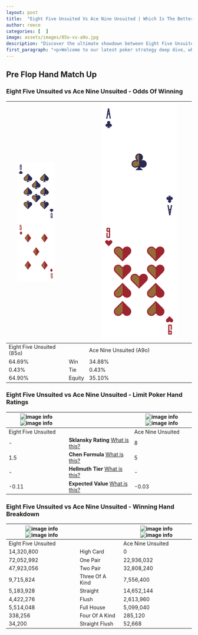 ```yaml
---
layout: post
title:  "Eight Five Unsuited Vs Ace Nine Unsuited | Which Is The Better Hand In Poker? A Complete Guide"
author: reece
categories: [  ]
image: assets/images/85o-vs-a9o.jpg
description: "Discover the ultimate showdown between Eight Five Unsuited and Ace Nine Unsuited in poker! Uncover the odds, strategies, and scenarios where one hand triumphs over the other. Get ready to up your poker game with this thrilling analysis."
first_paragraph: "<p>Welcome to our latest poker strategy deep dive, where we're pitting two distinct hands against each other in a high-stakes showdown: Eight Five Unsuited vs Ace Nine Unsuited.</p><p>In the dynamic world of poker, every decision counts, and knowing which hand holds the upper hand is key to your success at the table.</p><p>In this article, we'll dissect these two hands, explore the scenarios where one dominates the other, and equip you with the knowledge to make strategic choices that can tip the odds in your favor.</p><p>Get ready to unravel the intriguing dynamics of these poker hands and elevate your game to new heights.</p>"
---
```




[comment]: # (sp0)

## Pre Flop Hand Match Up

<div class="table hand-ratings" markdown="1"> 



### Eight Five Unsuited vs Ace Nine Unsuited - Odds Of Winning


    
| ![image info](assets/images/hand1/8.png) ![image info](assets/images/hand1/5o.png) |  | ![image info](assets/images/hand2/A.png) ![image info](assets/images/hand2/9o.png) |
| -------- | -------- | -------- |
| Eight Five Unsuited (85o) |  | Ace Nine Unsuited (A9o) |
| 64.69% | Win | 34.88% |
| 0.43% | Tie | 0.43% |
| 64.90% | Equity | 35.10% |




[comment]: # (sp1)



### Eight Five Unsuited vs Ace Nine Unsuited - Limit Poker Hand Ratings


    
| ![image info](https://www.riverpairs.com/assets/images/hand1/8.png) ![image info](https://www.riverpairs.com/assets/images/hand1/5o.png) |  | ![image info](https://www.riverpairs.com/assets/images/hand2/A.png) ![image info](https://www.riverpairs.com/assets/images/hand2/9o.png) |
| -------- | -------- | -------- |
| Eight Five Unsuited |  | Ace Nine Unsuited |
| - | **Sklansky Rating** [What is this?](/sklansky-rating-explained) | 8 |
| 1.5 | **Chen Formula** [What is this?](/chen-formula-explained) | 5 |
| - | **Hellmuth Tier** [What is this?](/Hellmuth-tier-explained) | - |
| -0.11 | **Expected Value** [What is this?](/expected-value-explained) | -0.03 |




[comment]: # (sp2)



### Eight Five Unsuited vs Ace Nine Unsuited - Winning Hand Breakdown


    
| ![image info](https://www.riverpairs.com/assets/images/hand1/8.png) ![image info](https://www.riverpairs.com/assets/images/hand1/5o.png) |  | ![image info](https://www.riverpairs.com/assets/images/hand2/A.png) ![image info](https://www.riverpairs.com/assets/images/hand2/9o.png) |
| -------- | -------- | -------- |
| Eight Five Unsuited |  | Ace Nine Unsuited |
| 14,320,800 | High Card | 0 |
| 72,052,992 | One Pair | 22,936,032 |
| 47,923,056 | Two Pair | 32,808,240 |
| 9,715,824 | Three Of A Kind | 7,556,400 |
| 5,183,928 | Straight | 14,652,144 |
| 4,422,276 | Flush | 2,613,960 |
| 5,514,048 | Full House | 5,099,040 |
| 338,256 | Four Of A Kind | 285,120 |
| 34,200 | Straight Flush | 52,668 |




[comment]: # (sp3)



</div>

[comment]: # (sp4)



[comment]: # (sp5)

